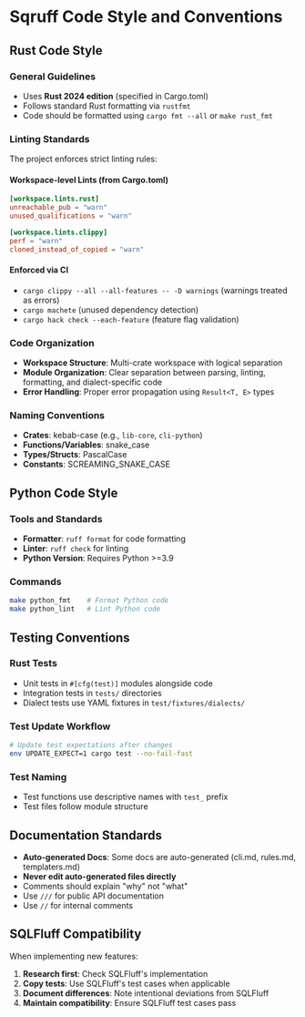 # Sqruff Code Style and Conventions

## Rust Code Style

### General Guidelines
- Uses **Rust 2024 edition** (specified in Cargo.toml)
- Follows standard Rust formatting via `rustfmt`
- Code should be formatted using `cargo fmt --all` or `make rust_fmt`

### Linting Standards
The project enforces strict linting rules:

#### Workspace-level Lints (from Cargo.toml)
```toml
[workspace.lints.rust]
unreachable_pub = "warn"
unused_qualifications = "warn"

[workspace.lints.clippy]
perf = "warn"
cloned_instead_of_copied = "warn"
```

#### Enforced via CI
- `cargo clippy --all --all-features -- -D warnings` (warnings treated as errors)
- `cargo machete` (unused dependency detection)
- `cargo hack check --each-feature` (feature flag validation)

### Code Organization
- **Workspace Structure**: Multi-crate workspace with logical separation
- **Module Organization**: Clear separation between parsing, linting, formatting, and dialect-specific code
- **Error Handling**: Proper error propagation using `Result<T, E>` types

### Naming Conventions
- **Crates**: kebab-case (e.g., `lib-core`, `cli-python`)
- **Functions/Variables**: snake_case
- **Types/Structs**: PascalCase
- **Constants**: SCREAMING_SNAKE_CASE

## Python Code Style

### Tools and Standards
- **Formatter**: `ruff format` for code formatting
- **Linter**: `ruff check` for linting
- **Python Version**: Requires Python >=3.9

### Commands
```bash
make python_fmt    # Format Python code
make python_lint   # Lint Python code
```

## Testing Conventions

### Rust Tests
- Unit tests in `#[cfg(test)]` modules alongside code
- Integration tests in `tests/` directories
- Dialect tests use YAML fixtures in `test/fixtures/dialects/`

### Test Update Workflow
```bash
# Update test expectations after changes
env UPDATE_EXPECT=1 cargo test --no-fail-fast
```

### Test Naming
- Test functions use descriptive names with `test_` prefix
- Test files follow module structure

## Documentation Standards
- **Auto-generated Docs**: Some docs are auto-generated (cli.md, rules.md, templaters.md)
- **Never edit auto-generated files directly**
- Comments should explain "why" not "what"
- Use `///` for public API documentation
- Use `//` for internal comments

## SQLFluff Compatibility
When implementing new features:
1. **Research first**: Check SQLFluff's implementation
2. **Copy tests**: Use SQLFluff's test cases when applicable  
3. **Document differences**: Note intentional deviations from SQLFluff
4. **Maintain compatibility**: Ensure SQLFluff test cases pass